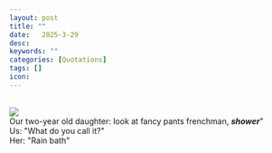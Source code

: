 ```yaml
---
layout: post
title: ""
date:   2025-3-29
desc: 
keywords: ""
categories: [Quotations]
tags: []
icon:
---
```

</br>
<img src="https://github.com/harrydurbin/harrydurbin.github.io/blob/master/_posts/img/carhole.mp4?raw=true" class = "img-responsive"  />
</br>
Our two-year old daughter: look at fancy pants frenchman, <b><i>shower</b></i>" 
</br>
Us: "What do you call it?" 
</br> Her: "Rain bath" 